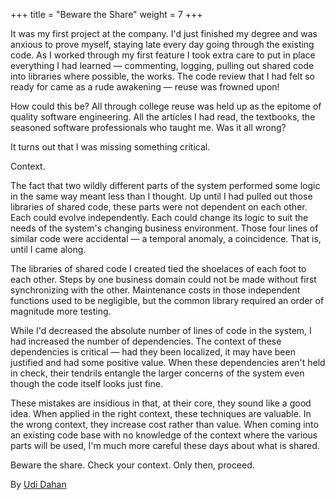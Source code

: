 +++
title = "Beware the Share"
weight = 7
+++

It was my first project at the company. I'd just finished my degree and was anxious to prove myself, staying late every day going through the existing code. As I worked through my first feature I took extra care to put in place everything I had learned — commenting, logging, pulling out shared code into libraries where possible, the works. The code review that I had felt so ready for came as a rude awakening — reuse was frowned upon!

How could this be? All through college reuse was held up as the epitome of quality software engineering. All the articles I had read, the textbooks, the seasoned software professionals who taught me. Was it all wrong?

It turns out that I was missing something critical.

Context.

The fact that two wildly different parts of the system performed some logic in the same way meant less than I thought. Up until I had pulled out those libraries of shared code, these parts were not dependent on each other. Each could evolve independently. Each could change its logic to suit the needs of the system's changing business environment. Those four lines of similar code were accidental — a temporal anomaly, a coincidence. That is, until I came along.

The libraries of shared code I created tied the shoelaces of each foot to each other. Steps by one business domain could not be made without first synchronizing with the other. Maintenance costs in those independent functions used to be negligible, but the common library required an order of magnitude more testing.

While I'd decreased the absolute number of lines of code in the system, I had increased the number of dependencies. The context of these dependencies is critical — had they been localized, it may have been justified and had some positive value. When these dependencies aren't held in check, their tendrils entangle the larger concerns of the system even though the code itself looks just fine.

These mistakes are insidious in that, at their core, they sound like a good idea. When applied in the right context, these techniques are valuable. In the wrong context, they increase cost rather than value. When coming into an existing code base with no knowledge of the context where the various parts will be used, I'm much more careful these days about what is shared.

Beware the share. Check your context. Only then, proceed.

By [Udi Dahan](http://programmer.97things.oreilly.com/wiki/index.php/Udi_Dahan)